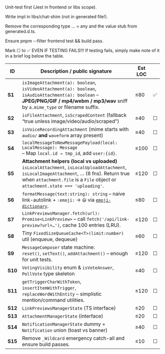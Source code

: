 Unit-test first (Jest in frontend or libs scope).

Write impl in libs/chat-shim (not in generated file!).

Remove the corresponding type … = any and the value stub from generated.d.ts.

Ensure pnpm --filter frontend test && build pass.

Mark ☐ to ✅ EVEN IF TESTING FAILS!!! If testing fails, simply make note of it in a brief log below the table.

| ID      | Description / public signature                                                                                                                                                                                                  | Est LOC |     |
| ------- | ------------------------------------------------------------------------------------------------------------------------------------------------------------------------------------------------------------------------------- | ------- |-----
| **S1**  | `isImageAttachment(a): boolean`, `isVideoAttachment(a): boolean`, `isAudioAttachment(a): boolean` – **JPEG/PNG/GIF / mp4/webm / mp3/wav** sniff by `a.mime_type` or filename suffix.                                            | ≤80     |  ✅ |
| **S2**  | `isFileAttachment`, `isScrapedContent` (fallback “true unless image/video/audio/scraped”)                                                                                                                                       | ≤40     |  ☐  |
| **S3**  | `isVoiceRecordingAttachment` (mime starts with `audio/` **and** `waveform` array present)                                                                                                                                       | ≤40     |  ☐  |
| **S4**  | `localMessageToNewMessagePayload(local: LocalMessage): Message`<br>– Map `local.id → tmp_id`, add `user:{id}`.                                                                                                                  | ≤100    |  ☐  |
| **S5**  | **Attachment helpers (local vs uploaded)**<br>`isLocalAttachment`, `isLocalUploadAttachment`, `isLocalImageAttachment`, … (8 fns). Return true when `attachment.file` is a `File` object or `attachment.state === 'uploading'`. | ≤120    |  ☐  |
| **S6**  | `formatMessage(text:string): string` – naive link-autolink + `:emoji:` → `😃` via [`emoji-dictionary`](https://npm.im/emoji-dictionary).                                                                                        | ≤80     |  ☐  |
| **S7**  | `LinkPreviewsManager.fetch(url): Promise<LinkPreview>` – call `fetch('/api/link-preview?url=…')`, cache 100 entries (LRU).                                                                                                      | ≤120    |  ☐  |
| **S8**  | Tiny `FixedSizeQueueCache<T>(limit:number)` util (enqueue, dequeue)                                                                                                                                                             | ≤60     |  ☐  |
| **S9**  | `MessageComposer` state machine:<br>`reset()`, `setText()`, `addAttachment()` – enough for unit tests.                                                                                                                          | ≤120    |  ☐  |
| **S10** | `VotingVisibility` enum & `isVoteAnswer`, `PollVote` type skeleton                                                                                                                                                              | ≤40     |  ☐  |
| **S11** | `getTriggerCharWithToken`, `insertItemWithTrigger`, `replaceWordWithEntity` – simplistic mention/command utilities.                                                                                                             | ≤120    |  ☐  |
| **S12** | `LinkPreviewsManagerState` (TS interface)                                                                                                                                                                                       | ≤20     |  ☐  |
| **S13** | `AttachmentManagerState` (interface)                                                                                                                                                                                            | ≤20     |  ☐  |
| **S14** | `NotificationManagerState` dummy + `Notification` union (toast vs banner)                                                                                                                                                       | ≤40     |  ☐  |
| **S15** | Remove `_Wildcard` emergency catch-all and ensure build passes.                                                                                                                                                                 | ≤10     |  ☐  |
